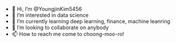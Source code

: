 - 👋 Hi, I’m @YoungjinKim5456
- 👀 I’m interested in data science
- 🌱 I’m currently learning deep learning, finance, machine leanring
- 💞️ I’m looking to collaborate on anybody
- 📫 How to reach me come to choong-moo-ro!

<!---
YoungjinKim5456/YoungjinKim5456 is a ✨ special ✨ repository because its `README.md` (this file) appears on your GitHub profile.
You can click the Preview link to take a look at your changes.
--->
